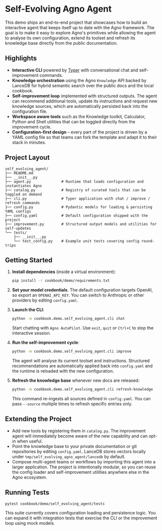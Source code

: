 # Self-Evolving Agno Agent

This demo ships an end-to-end project that showcases how to build an interactive
agent that keeps itself up to date with the Agno framework. The goal is to make
it easy to explore Agno's primitives while allowing the agent to analyse its
own configuration, extend its toolset and refresh its knowledge base directly
from the public documentation.

## Highlights

- **Interactive CLI** powered by [Typer](https://typer.tiangolo.com/) with
  conversational chat and self-improvement commands.
- **Knowledge orchestration** using the Agno `Knowledge` API backed by
  LanceDB for hybrid semantic search over the public docs and the local
  cookbook.
- **Self-improvement loop** implemented with structured outputs. The agent can
  recommend additional tools, update its instructions and request new knowledge
  sources, which are automatically persisted back into the configuration file.
- **Workspace aware tools** such as the Knowledge toolkit, Calculator, Python
  and Shell utilities that can be toggled directly from the improvement cycle.
- **Configuration-first design** – every part of the project is driven by a
  YAML config file so that teams can fork the template and adapt it to their
  stack in minutes.

## Project Layout

```
self_evolving_agent/
├── README.md
├── __init__.py
├── agent.py              # Runtime that loads configuration and instantiates Agno
├── catalog.py            # Registry of curated tools that can be toggled on demand
├── cli.py                # Typer application with chat / improve / refresh commands
├── config.py             # Pydantic models for loading & persisting YAML configs
├── config.yaml           # Default configuration shipped with the project
├── improvement.py        # Structured output models and utilities for self-updates
└── tests/
    ├── __init__.py
    └── test_config.py    # Example unit tests covering config round-trips
```

## Getting Started

1. **Install dependencies** (inside a virtual environment):

   ```bash
   pip install -r cookbook/demo/requirements.txt
   ```

2. **Set your model credentials**. The default configuration targets OpenAI, so
   export an `OPENAI_API_KEY`. You can switch to Anthropic or other providers by
   editing `config.yaml`.

3. **Launch the CLI**:

   ```bash
   python -m cookbook.demo.self_evolving_agent.cli chat
   ```

   Start chatting with `Agno AutoPilot`. Use `exit`, `quit` or `Ctrl+C` to stop
   the interactive session.

4. **Run the self-improvement cycle**:

   ```bash
   python -m cookbook.demo.self_evolving_agent.cli improve
   ```

   The agent will analyse its current toolset and instructions. Structured
   recommendations are automatically applied back into `config.yaml` and the
   runtime is reloaded with the new configuration.

5. **Refresh the knowledge base** whenever new docs are released:

   ```bash
   python -m cookbook.demo.self_evolving_agent.cli refresh-knowledge
   ```

   This command re-ingests all sources defined in `config.yaml`. You can pass
   `--source` multiple times to refresh specific entries only.

## Extending the Project

- Add new tools by registering them in `catalog.py`. The improvement agent will
  immediately become aware of the new capability and can opt-in when useful.
- Point the knowledge base to your private documentation or git repositories by
  editing `config.yaml`. LanceDB stores vectors locally under
  `tmp/self_evolving_agno_agent/lancedb` by default.
- Compose multi-agent teams or workflows by importing this agent into a larger
  application. The project is intentionally modular, so you can reuse the config
  loader and self-improvement utilities anywhere else in the Agno ecosystem.

## Running Tests

```
pytest cookbook/demo/self_evolving_agent/tests
```

This suite currently covers configuration loading and persistence logic. You
can expand it with integration tests that exercise the CLI or the improvement
loop using mock models.
